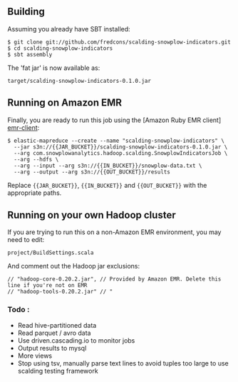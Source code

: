 ## Building

Assuming you already have SBT installed:

    $ git clone git://github.com/fredcons/scalding-snowplow-indicators.git
    $ cd scalding-snowplow-indicators
    $ sbt assembly

The 'fat jar' is now available as:

    target/scalding-snowplow-indicators-0.1.0.jar

## Running on Amazon EMR

Finally, you are ready to run this job using the [Amazon Ruby EMR client] [emr-client]:

    $ elastic-mapreduce --create --name "scalding-snowplow-indicators" \
      --jar s3n://{{JAR_BUCKET}}/scalding-snowplow-indicators-0.1.0.jar \
      --arg com.snowplowanalytics.hadoop.scalding.SnowplowIndicatorsJob \
      --arg --hdfs \
      --arg --input --arg s3n://{{IN_BUCKET}}/snowplow-data.txt \
      --arg --output --arg s3n://{{OUT_BUCKET}}/results

Replace `{{JAR_BUCKET}}`, `{{IN_BUCKET}}` and `{{OUT_BUCKET}}` with the appropriate paths.


## Running on your own Hadoop cluster

If you are trying to run this on a non-Amazon EMR environment, you may need to edit:

    project/BuildSettings.scala

And comment out the Hadoop jar exclusions:

    // "hadoop-core-0.20.2.jar", // Provided by Amazon EMR. Delete this line if you're not on EMR
    // "hadoop-tools-0.20.2.jar" // "

### Todo : 
- Read hive-partitioned data
- Read parquet / avro data 
- Use driven.cascading.io to monitor jobs
- Output results to mysql
- More views
- Stop using tsv, manually parse text lines to avoid tuples too large to use scalding testing framework

[wordcount]: https://github.com/twitter/scalding/blob/master/README.md
[scalding]: https://github.com/twitter/scalding/
[snowplow]: http://snowplowanalytics.com
[snowplow-hadoop-enrich]: https://github.com/snowplow/snowplow/tree/master/3-enrich/scala-hadoop-enrich
[spark-example-project]: https://github.com/snowplow/spark-example-project
[emr]: http://aws.amazon.com/elasticmapreduce/
[hello-txt]: https://github.com/snowplow/scalding-example-project/raw/master/data/hello.txt
[emr-client]: http://aws.amazon.com/developertools/2264
[elasticity]: https://github.com/rslifka/elasticity
[spark-plug]: https://github.com/ogrodnek/spark-plug
[lemur]: https://github.com/TheClimateCorporation/lemur
[boto]: http://boto.readthedocs.org/en/latest/ref/emr.html
[license]: http://www.apache.org/licenses/LICENSE-2.0

